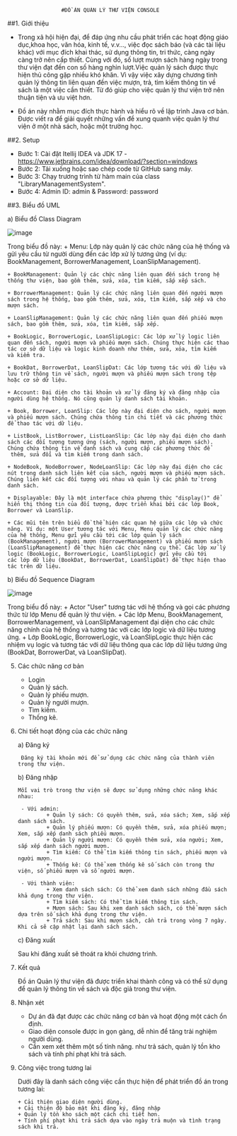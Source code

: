                      #ĐỒ ÁN QUẢN LÝ THƯ VIỆN CONSOLE
##1. Giới thiệu
   
  + Trong xã hội hiện đại, để đáp ứng nhu cầu phát triển các hoạt động giáo dục,khoa học, văn hóa, kinh tế, v.v…, việc đọc sách báo (và các tài liệu khác) với mục đích khai thác, sử dụng thông tin, tri thức, càng ngày càng trở nên cấp thiết. Cùng với đó, số lượt mượn sách hàng ngày trong thư viện đạt đến con số hàng nghìn lượt.Việc quản lý sách được thực hiện thủ công gặp nhiều khó khăn. Vì vậy việc xây dựng chương tình quản lý thông tin liên quan đến việc mượn, trả, tìm kiếm thông tin về sách là một việc cần thiết. Từ đó giúp cho việc quản lý thư viện trở nên thuận tiện và ưu việt hơn.
  
  + Đồ án này nhằm mục đích thực hành và hiểu rõ về lập trình Java cơ bản. Được viết ra để giải quyết những vấn đề xung quanh việc quản lý thư viện ở một nhà sách, hoặc một trường học.

##2. Setup
   + Bước 1: Cài đặt Itellij IDEA và JDK 17 - https://www.jetbrains.com/idea/download/?section=windows
   + Bước 2: Tải xuống hoặc sao chép code từ GitHub sang máy.
   + Bước 3: Chạy trương trình từ hàm main của class "LibraryManagementSystem".
   + Bước 4: Admin ID: admin & Password: password

##3. Biểu đồ UML

   a) Biểu đồ Class Diagram
   
   ![image](https://github.com/trducloc/LybraryManagementSystem/blob/master/UML.drawio.png)
   
   Trong biểu đồ này: 
    + Menu: Lớp này quản lý các chức năng của hệ thống và gửi yêu cầu từ người dùng đến các lớp xử lý tương ứng (ví dụ: BookManagement, BorrowerManagement, LoanSlipManagement).

    + BookManagement: Quản lý các chức năng liên quan đến sách trong hệ thống thư viện, bao gồm thêm, sửa, xóa, tìm kiếm, sắp xếp sách.

    + BorrowerManagement: Quản lý các chức năng liên quan đến người mượn sách trong hệ thống, bao gồm thêm, sửa, xóa, tìm kiếm, sắp xếp và cho mượn sách.

    + LoanSlipManagement: Quản lý các chức năng liên quan đến phiếu mượn sách, bao gồm thêm, sửa, xóa, tìm kiếm, sắp xếp.

    + BookLogic, BorrowerLogic, LoanSlipLogic: Các lớp xử lý logic liên quan đến sách, người mượn và phiếu mượn sách. Chúng thực hiện các thao tác cơ sở dữ liệu và logic kinh doanh như thêm, sửa, xóa, tìm kiếm     và kiểm tra.

    + BookDat, BorrowerDat, LoanSlipDat: Các lớp tương tác với dữ liệu và lưu trữ thông tin về sách, người mượn và phiếu mượn sách trong tệp hoặc cơ sở dữ liệu.

    + Account: Đại diện cho tài khoản và xử lý đăng ký và đăng nhập của người dùng hệ thống. Nó cũng quản lý danh sách tài khoản.

    + Book, Borrower, LoanSlip: Các lớp này đại diện cho sách, người mượn và phiếu mượn sách. Chúng chứa thông tin chi tiết và các phương thức để thao tác với dữ liệu.

    + ListBook, ListBorrower, ListLoanSlip: Các lớp này đại diện cho danh sách các đối tượng tương ứng (sách, người mượn, phiếu mượn sách). Chúng chứa thông tin về danh sách và cung cấp các phương thức để 
     thêm, sửa đổi và tìm kiếm trong danh sách.

    + NodeBook, NodeBorrower, NodeLoanSlip: Các lớp này đại diện cho các nút trong danh sách liên kết của sách, người mượn và phiếu mượn sách. Chúng liên kết các đối tượng với nhau và quản lý các phần tử trong 
    danh sách.

    + Displayable: Đây là một interface chứa phương thức "display()" để hiển thị thông tin của đối tượng, được triển khai bởi các lớp Book, Borrower và LoanSlip.

    + Các mũi tên trên biểu đồ thể hiện các quan hệ giữa các lớp và chức năng. Ví dụ: một User tương tác với Menu, Menu quản lý các chức năng của hệ thống, Menu gửi yêu cầu tới các lớp quản lý sách 
    (BookManagement), người mượn (BorrowerManagement) và phiếu mượn sách (LoanSlipManagement) để thực hiện các chức năng cụ thể. Các lớp xử lý logic (BookLogic, BorrowerLogic, LoanSlipLogic) gửi yêu cầu tới 
    các lớp dữ liệu (BookDat, BorrowerDat, LoanSlipDat) để thực hiện thao tác trên dữ liệu.

   b) Biểu đồ Sequence Diagram
   
   ![image](https://github.com/trducloc/LybraryManagementSystem/blob/master/UmlSequenceDiagram.drawio.png)

   Trong biểu đồ này:
      + Actor "User" tương tác với hệ thống và gọi các phương thức từ lớp Menu để quản lý thư viện.
      + Các lớp Menu, BookManagement, BorrowerManagement, và LoanSlipManagement đại diện cho các chức năng chính của hệ thống và tương tác với các lớp logic và dữ liệu tương ứng.
      + Lớp BookLogic, BorrowerLogic, và LoanSlipLogic thực hiện các nhiệm vụ logic và tương tác với dữ liệu thông qua các lớp dữ liệu tương ứng (BookDat, BorrowerDat, và LoanSlipDat).

5. Các chức năng cơ bản
   - Login
   - Quản lý sách.
   - Quản lý phiếu mượn.
   - Quản lý người mượn.
   - Tìm kiếm.
   - Thống kê.

5. Chi tiết hoạt động của các chức năng
    
   a) Đăng ký
   
        Đăng ký tài khoản mới để sử dụng các chức năng của thành viên trong thư viện.
   
   b) Đăng nhập
   
       Mỗi vai trò trong thư viện sẽ được sử dụng những chức năng khác nhau:
       
        - Với admin:
                + Quản lý sách: Có quyền thêm, sửa, xóa sách; Xem, sắp xếp danh sách sách.
                + Quản lý phiếu mượn: Có quyền thêm, sửa, xóa phiếu mượn; Xem, sắp xếp danh sách phiếu mượn.
                + Quản lý người mượn: Có quyền thêm sửa, xóa người; Xem, sắp xếp danh sách người mượn.
                + Tìm kiếm: Có thể tìm kiếm thông tin sách, phiếu mượn và người mượn.
                + Thống kê: Có thể xem thống kê số sách còn trong thư viện, số phiếu mượn và số người mượn.
   
        - Với thành viên:
                + Xem danh sách sách: Có thể xem danh sách những đầu sách khả dụng trong thư viện.
                + Tìm kiếm sách: Có thể tìm kiếm thông tin sách.
                + Mượn sách: Sau khi xem danh sách sách, có thể mượn sách dựa trên số sách khả dụng trong thư viện.
                + Trả sách: Sau khi mượn sách, cần trả trong vòng 7 ngày. Khi cả sẽ cập nhật lại danh sách sách.
   
   c) Đăng xuất
   
      Sau khi đăng xuất sẽ thoát ra khỏi chương trình.

6. Kết quả

   Đồ án Quản lý thư viện đã được triển khai thành công và có thể sử dụng để quản lý thông tin về sách và độc giả trong thư viện.

8. Nhận xét
   - Dự án đã đạt được các chức năng cơ bản và hoạt động một cách ổn định.
   - Giao diện console được in gọn gàng, dễ nhìn để tăng trải nghiệm người dùng.
   - Cần xem xét thêm một số tính năng. như trả sách, quản lý tồn kho sách và tính phí phạt khi trả sách.

9. Công việc trong tương lai
   
   Dưới đây là danh sách công việc cần thực hiện để phát triển đồ án trong tương lai:
   
       + Cải thiện giao diện người dùng.
       + Cải thiện độ bảo mật khi đăng ký, đăng nhập
       + Quản lý tồn kho sách một cách chi tiết hơn.
       + Tính phí phạt khi trả sách dựa vào ngày trả muộn và tình trạng sách khi trả.

   





   








   
